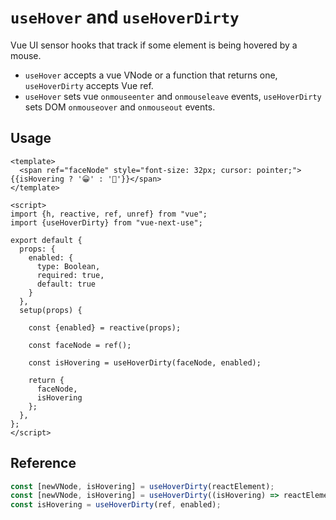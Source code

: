 # `useHover` and `useHoverDirty`

Vue UI sensor hooks that track if some element is being hovered
by a mouse.

- `useHover` accepts a vue VNode or a function that returns one,
  `useHoverDirty` accepts Vue ref.
- `useHover` sets vue `onmouseenter` and `onmouseleave` events,
  `useHoverDirty` sets DOM `onmouseover` and `onmouseout` events.


## Usage

```vue
<template>
  <span ref="faceNode" style="font-size: 32px; cursor: pointer;">{{isHovering ? '😀' : '🙁'}}</span>
</template>

<script>
import {h, reactive, ref, unref} from "vue";
import {useHoverDirty} from "vue-next-use";

export default {
  props: {
    enabled: {
      type: Boolean,
      required: true,
      default: true
    }
  },
  setup(props) {

    const {enabled} = reactive(props);

    const faceNode = ref();

    const isHovering = useHoverDirty(faceNode, enabled);

    return {
      faceNode,
      isHovering
    };
  },
};
</script>
```


## Reference

```js
const [newVNode, isHovering] = useHoverDirty(reactElement);
const [newVNode, isHovering] = useHoverDirty((isHovering) => reactElement);
const isHovering = useHoverDirty(ref, enabled);
```